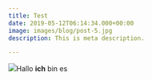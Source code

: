 ```yaml
---
title: Test
date: 2019-05-12T06:14:34.000+00:00
image: images/blog/post-5.jpg
description: This is meta description.

---
```

![](/images/user-3.jpg)Hallo **ich** bin es